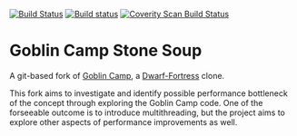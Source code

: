 [![Build Status](https://travis-ci.com/y2s82/goblin_camp.svg?branch=master)](https://travis-ci.com/y2s82/goblin_camp)
[![Build status](https://ci.appveyor.com/api/projects/status/75p0qey231mif0at?svg=true)](https://ci.appveyor.com/project/y2s82/goblin-camp)
<a href="https://scan.coverity.com/projects/y2s82-goblin_camp">
  <img alt="Coverity Scan Build Status"
       src="https://scan.coverity.com/projects/17220/badge.svg"/>
</a>

# Goblin Camp Stone Soup

A git-based fork of [Goblin Camp](https://bitbucket.org/genericcontainer/goblin-camp), a [Dwarf-Fortress](http://www.bay12games.com/dwarves/) clone.

This fork aims to investigate and identify possible performance bottleneck of the concept through exploring the Goblin Camp code.
One of the forseeable outcome is to introduce multithreading, but the project aims to explore other aspects of performance improvements as well.
